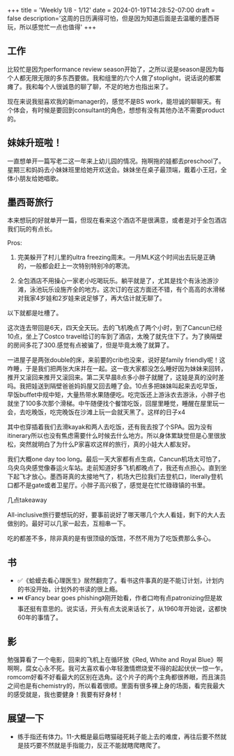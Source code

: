 +++
title = 'Weekly 1/8 - 1/12'
date = 2024-01-19T14:28:52-07:00
draft = false
description='这周的日历满得可怕，但是因为知道后面是去温暖的墨西哥玩，所以感觉忙一点也值得'
+++

## 工作

比较忙是因为performance review season开始了，之所以说是season是因为每个人都无限无限的多东西要做。我和组里的六个人做了stoplight，说话说的都累瘫了。我和每个人很诚恳的聊了聊，不足的地方也指出来了。

现在来说我挺喜欢我的新manager的，感觉不是BS work，能坦诚的聊聊天。有个体会，有时候是要回到consultant的角色，想想有没有其他办法不需要product的。

## 妹妹升班啦！

一直想单开一篇写老二这一年来上幼儿园的情况。拖啊拖的娃都去preschool了。星期三和妈妈去小妹妹班里给她开欢送会。妹妹坐在桌子最顶端，戴着小王冠，全体小朋友给她唱歌。

## 墨西哥旅行

本来想玩的好就单开一篇，但现在看来这个酒店不是很满意，或者是对于全包酒店我们玩的有点长。

Pros:
1. 完美躲开了村儿里的ultra freezing周末。一月MLK这个时间出去玩是正确的，一般都会赶上一次特别特别冷的寒流。

2. 全包酒店不用操心一家老小吃喝玩乐。躺平就是了，尤其是找个有泳池游沙滩，泳池玩乐设施齐全的地方。这次订的在这方面还不错，有个高高的水滑梯对我家4岁娃和2岁娃来说足够了，再大估计就无聊了。

以下就都是吐槽了。

这次连去带回是6天，四天全天玩。去的飞机晚点了两个小时，到了Cancun已经10点，坐上了Costco travel给订的车到了酒店，太晚了就先住下了。为了换隔壁的房间多花了300.感觉有点被骗了，但是毕竟太晚了就算了。

一进屋子是两张double的床，来前要的crib也没来，说好是family friendly呢！这咋睡，于是我们把两张大床并在一起。这一夜大家都没怎么睡好因为妹妹来回转，推开又滚回来推开又滚回来。第二天早晨8点多小胖子就醒了，这娃是真的没时差吗。我把娃送到隔壁爸爸妈妈屋又回去睡了会。10点多把妹妹叫起来去吃早饭，早饭buffet中规中矩，大量热带水果随便吃。吃完饭还上游泳衣去游泳，小胖子也就坐了100多次那个滑梯。中午随便找个餐馆吃饭，回屋里睡觉，睡醒在屋里玩一会，去吃晚饭，吃完晚饭在沙滩上玩一会就天黑了。这样的日子x4 

其中也穿插着我们去滑kayak和两人去吃饭，还有我去按了个SPA。因为没有itinerary所以也没有焦虑需要什么时候去什么地方。所以身体累缺觉但是心里很放松，突然就明白了为什么P家喜欢这样的旅行，真的小娃大人都友好。

我们大概one day too long。最后一天大家都有点生病，Cancun机场太可怕了，乌央乌央感觉像春运火车站。走前知道好多飞机都晚点了，我还有点担心。直到坐下起飞才放心。墨西哥真的太接地气了，机场大巴拉我们去登机口，literally登机口都不是gate或者卫星厅。小胖子高兴极了，感觉是在忙忙碌碌镇的书里。

几点takeaway

All-inclusive旅行要想玩的好，要事前说好了哪天哪几个大人看娃，剩下的大人去做别的。最好可以几家一起去，互相串一下。

吃的都差不多，除非真的是有很顶级的饭馆，不然不用为了吃饭费那么多心。

## 书
- ✅《蛤蟆去看心理医生》居然翻完了。看书这件事真的是不能订计划，计划内的书没开始，计划外的书读的很上瘾。
- ⏭️ 《Fancy bear goes phishing》刚开始看，作者口吻有点patronizing但是故事还挺有意思的。说实话，开头有点太说来话长了，从1960年开始说，这都快60年的事情了。

## 影
勉强算看了一个电影，回来的飞机上在循环放《Red, White and Royal Blue》啊啊啊，腐女心永不死。我可太喜欢看小年轻激情燃烧爱不得的起起伏伏一惊一乍。romcom好看不好看最大的区别在选角。这个片子的两个主角都很养眼，而且演员之间也是有chemistry的，所以看着很顺。里面有很多裸上身的场面，看完我最大的感受就是，我也要健身！我要有好身材！

## 展望一下
- 练手指还有体力。11-大概是最后瞎猫碰死耗子能上去的难度，再往后要不然就是技巧要不然就是手指能力，反正不能就瞎爬瞎爬了。

